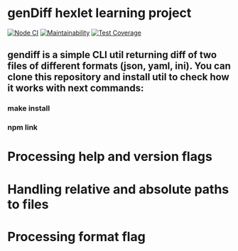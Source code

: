 # genDiff hexlet learning project
[![Node CI](https://github.com/valeriySeregin/backend-project-lvl2/workflows/Node%20CI/badge.svg)](https://github.com//valeriySeregin/backend-project-lvl2/actions)
[![Maintainability](https://api.codeclimate.com/v1/badges/f56e0c25e4f363027abd/maintainability)](https://codeclimate.com/github/valeriySeregin/backend-project-lvl2/maintainability)
[![Test Coverage](https://api.codeclimate.com/v1/badges/f56e0c25e4f363027abd/test_coverage)](https://codeclimate.com/github/valeriySeregin/backend-project-lvl2/test_coverage)

## gendiff is a simple CLI util returning diff of two files of different formats (json, yaml, ini). You can clone this repository and install util to check how it works with next commands:
### make install
### npm link

# Processing help and version flags
<script id="asciicast-N04uqmrkvbD8rWsQR5t89J6YZ" src="https://asciinema.org/a/N04uqmrkvbD8rWsQR5t89J6YZ.js" async></script>

# Handling relative and absolute paths to files
<script id="asciicast-zva3ENa7wysXp0AXjBbj8ZfLA" src="https://asciinema.org/a/zva3ENa7wysXp0AXjBbj8ZfLA.js" async></script>

# Processing format flag
<script id="asciicast-5RrKial5v5VuLwBgRqJ8Wqp4o" src="https://asciinema.org/a/5RrKial5v5VuLwBgRqJ8Wqp4o.js" async></script>